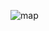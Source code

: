 ![map](https://cloud.githubusercontent.com/assets/351164/4019450/635e4412-2a6e-11e4-9181-d16f8df9f56a.jpeg)
